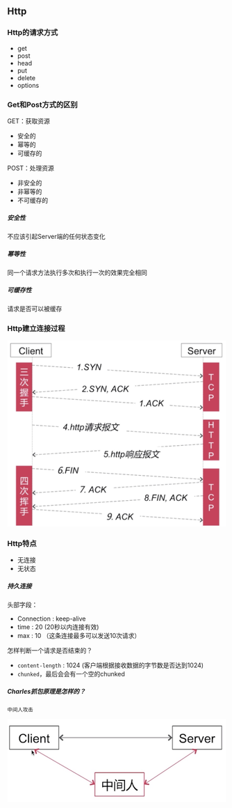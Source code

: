 
## Http

### Http的请求方式
* get
* post
* head
* put
* delete
* options

### Get和Post方式的区别

GET：获取资源
* 安全的
* 幂等的
* 可缓存的

POST：处理资源
* 非安全的
* 非幂等的
* 不可缓存的

##### 安全性
不应该引起Server端的任何状态变化

##### 幂等性
同一个请求方法执行多次和执行一次的效果完全相同

##### 可缓存性
请求是否可以被缓存

### Http建立连接过程

![三次握手，四次挥手](images/1.png)

### Http特点
* 无连接
* 无状态

##### 持久连接
头部字段：
* Connection : keep-alive
* time : 20 (20秒以内连接有效)
* max : 10 （这条连接最多可以发送10次请求）

怎样判断一个请求是否结束的？
* `content-length` : 1024 (客户端根据接收数据的字节数是否达到1024)
* `chunked`，最后会会有一个空的chunked

##### Charles抓包原理是怎样的？

`中间人攻击`

![中间人攻击](images/2.png)
